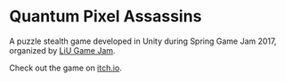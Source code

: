 # Quantum Pixel Assassins

A puzzle stealth game developed in Unity during Spring Game Jam 2017, organized by [LiU Game Jam](http://liugamejam.se/).

Check out the game on [itch.io](https://axerosh.itch.io/quantum-pixel-assassins).

